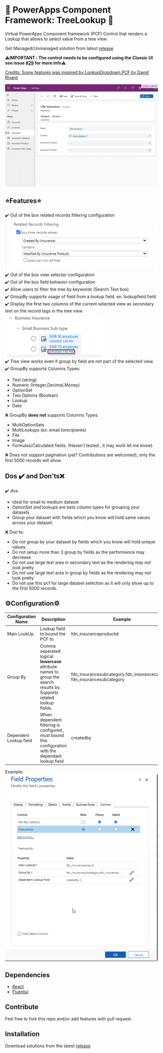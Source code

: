# 🚀 PowerApps Component Framework: TreeLookup 🔎
Virtual PowerApps Component framework (PCF) Control that renders a Lookup that allows to select value from a tree view.

Get Managed/Unmanaged solution from latest [release](https://github.com/dotnetprog/dataverse-pcf-lookup-treeview/releases/latest)

⚠️**IMPORTANT : The control needs to be configured using the Classic UI see issue [#29](https://github.com/drivardxrm/LookupDropdown.PCF/issues/29) for more info**⚠️ 

<ins>Credits: Some features was inspired by [LookupDropdown.PCF](https://github.com/drivardxrm/LookupDropdown.PCF) by [David Rivard](https://github.com/drivardxrm)</ins>

![demo](/docs/recordemo.gif)

## ⭐Features⭐

:heavy_check_mark: Out of the box related records filtering configuration \
![image](/docs/relatedrecordsfiltering.png) \
:heavy_check_mark: Out of the box view selector configuration \
:heavy_check_mark: Out of the box field behavior configuration \
:heavy_check_mark: Allow users to filter the tree by keywords (Search Text box) \
:heavy_check_mark: GroupBy supports usage of field from a lookup field. ex: lookupfield.field \
:heavy_check_mark: Display the first two columns of the current selected view as secondary text on the record tags in the tree view. \
![image](/docs/secondarytextlookup.png) \
:heavy_check_mark: Tree view works even if group by field are not part of the selected view. \
:heavy_check_mark: GroupBy supports Columns Types:
- Text (string)
- Numeric (Integer,Decimal,Money)
- OptionSet
- Two Options (Boolean)
- Lookup
- Date

❌ GroupBy **does not** supports Columns Types:
- MultiOptionSets
- MultiLookups (ex: email.torecipients)
- File
- Image
- Formulas/Calculated fields. (Haven't tested , it may work let me know)

❌ Does not support pagination (yet? Contributions are welcomed), only the first 5000 records will show.


## Dos :heavy_check_mark: and Don'ts❌
:heavy_check_mark: dos:
 - Ideal for small to medium dataset
 - OptionSet and lookups are best column types for grouping your datasets
 - Group your dataset with fields which you know will hold same values across your dataset.

❌ Don'ts:
 - Do not group by your dataset by fields which you know will hold unique values.
 - Do not setup more than 3 group by fields as the performance may decrease
 - Do not use large text area in secondary text as the rendering may not look pretty
 - Do not use large text area in group by fields as the rendering may not look pretty
 - Do not use this pcf for large dataset selection as it will only show up to the first 5000 records.


## ⚙️Configuration⚙️

| Configuration Name  | Description | Example |
| ------------- | ------------- |------------- |
| Main LookUp | Lookup field to bound the PCF to  | fdn_insuranceproductid |
| Group By  | Comma seperated logical **lowercase** attribute names to group the search results by.<br/>Supports related lookup fields.  | fdn_insurancesubcategory.fdn_insurancecategory,<br/>fdn_insurancesubcategory  |
| Dependent Lookup field | When dependent filtering is configured , must bound this configuration with the dependant lookup field | createdby  |

Example: \
![image](/docs/TreeLookupConfig.png)

## Dependencies

- [React](https://react.dev/)
- [Fluentui](https://react.fluentui.dev/)

## Contribute

Feel free to fork this repo and/or add features with pull request.

## Installation

Download solutions from the latest [release](https://github.com/dotnetprog/dataverse-pcf-lookup-treeview/releases/latest)




